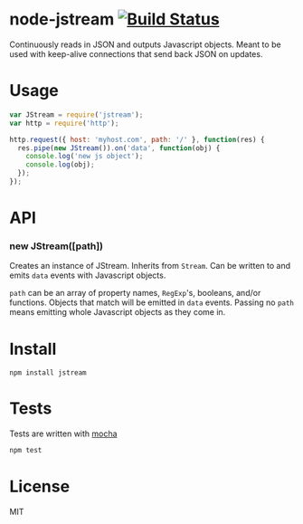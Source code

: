 # node-jstream [![Build Status](https://secure.travis-ci.org/fent/node-jstream.png)](http://travis-ci.org/fent/node-jstream)

Continuously reads in JSON and outputs Javascript objects. Meant to be used with keep-alive connections that send back JSON on updates.

# Usage

```js
var JStream = require('jstream');
var http = require('http');

http.request({ host: 'myhost.com', path: '/' }, function(res) {
  res.pipe(new JStream()).on('data', function(obj) {
    console.log('new js object');
    console.log(obj);
  });
});
```

# API
### new JStream([path])
Creates an instance of JStream. Inherits from `Stream`. Can be written to and emits `data` events with Javascript objects.

`path` can be an array of property names, `RegExp`'s, booleans, and/or functions. Objects that match will be emitted in `data` events. Passing no `path` means emitting whole Javascript objects as they come in.

# Install

    npm install jstream


# Tests
Tests are written with [mocha](http://visionmedia.github.com/mocha/)

```bash
npm test
```

# License
MIT
